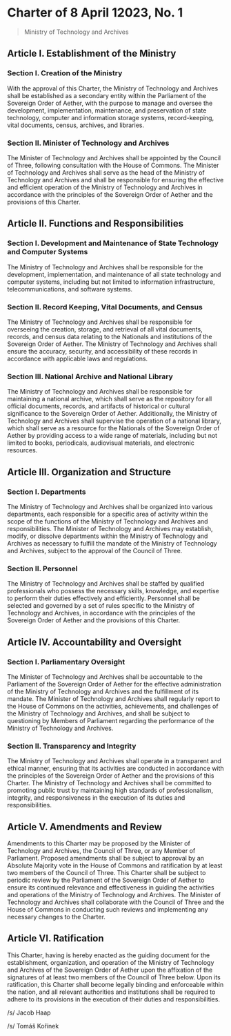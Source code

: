 # Charter of 8 April 12023, No. 1
> Ministry of Technology and Archives

## Article I. Establishment of the Ministry

### Section I. Creation of the Ministry
With the approval of this Charter, the Ministry of Technology and Archives shall be established as a secondary entity within the Parliament of the Sovereign Order of Aether, with the purpose to manage and oversee the development, implementation, maintenance, and preservation of state technology, computer and information storage systems, record-keeping, vital documents, census, archives, and libraries.

### Section II. Minister of Technology and Archives
The Minister of Technology and Archives shall be appointed by the Council of Three, following consultation with the House of Commons. The Minister of Technology and Archives shall serve as the head of the Ministry of Technology and Archives and shall be responsible for ensuring the effective and efficient operation of the Ministry of Technology and Archives in accordance with the principles of the Sovereign Order of Aether and the provisions of this Charter.

## Article II. Functions and Responsibilities

### Section I. Development and Maintenance of State Technology and Computer Systems
The Ministry of Technology and Archives shall be responsible for the development, implementation, and maintenance of all state technology and computer systems, including but not limited to information infrastructure, telecommunications, and software systems.

### Section II. Record Keeping, Vital Documents, and Census
The Ministry of Technology and Archives shall be responsible for overseeing the creation, storage, and retrieval of all vital documents, records, and census data relating to the Nationals and institutions of the Sovereign Order of Aether. The Ministry of Technology and Archives shall ensure the accuracy, security, and accessibility of these records in accordance with applicable laws and regulations.

### Section III. National Archive and National Library
The Ministry of Technology and Archives shall be responsible for maintaining a national archive, which shall serve as the repository for all official documents, records, and artifacts of historical or cultural significance to the Sovereign Order of Aether. Additionally, the Ministry of Technology and Archives shall supervise the operation of a national library, which shall serve as a resource for the Nationals of the Sovereign Order of Aether by providing access to a wide range of materials, including but not limited to books, periodicals, audiovisual materials, and electronic resources.

## Article III. Organization and Structure

### Section I. Departments
The Ministry of Technology and Archives shall be organized into various departments, each responsible for a specific area of activity within the scope of the functions of the Ministry of Technology and Archives and responsibilities. The Minister of Technology and Archives may establish, modify, or dissolve departments within the Ministry of Technology and Archives as necessary to fulfill the mandate of the Ministry of Technology and Archives, subject to the approval of the Council of Three.

### Section II. Personnel
The Ministry of Technology and Archives shall be staffed by qualified professionals who possess the necessary skills, knowledge, and expertise to perform their duties effectively and efficiently. Personnel shall be selected and governed by a set of rules specific to the Ministry of Technology and Archives, in accordance with the principles of the Sovereign Order of Aether and the provisions of this Charter.

## Article IV. Accountability and Oversight

### Section I. Parliamentary Oversight
The Minister of Technology and Archives shall be accountable to the Parliament of the Sovereign Order of Aether for the effective administration of the Ministry of Technology and Archives and the fulfillment of its mandate. The Minister of Technology and Archives shall regularly report to the House of Commons on the activities, achievements, and challenges of the Ministry of Technology and Archives, and shall be subject to questioning by Members of Parliament regarding the performance of the Ministry of Technology and Archives.

### Section II. Transparency and Integrity
The Ministry of Technology and Archives shall operate in a transparent and ethical manner, ensuring that its activities are conducted in accordance with the principles of the Sovereign Order of Aether and the provisions of this Charter. The Ministry of Technology and Archives shall be committed to promoting public trust by maintaining high standards of professionalism, integrity, and responsiveness in the execution of its duties and responsibilities.

## Article V. Amendments and Review
Amendments to this Charter may be proposed by the Minister of Technology and Archives, the Council of Three, or any Member of Parliament. Proposed amendments shall be subject to approval by an Absolute Majority vote in the House of Commons and ratification by at least two members of the Council of Three. This Charter shall be subject to periodic review by the Parliament of the Sovereign Order of Aether to ensure its continued relevance and effectiveness in guiding the activities and operations of the Ministry of Technology and Archives. The Minister of Technology and Archives shall collaborate with the Council of Three and the House of Commons in conducting such reviews and implementing any necessary changes to the Charter.

## Article VI. Ratification
This Charter, having is hereby enacted as the guiding document for the establishment, organization, and operation of the Ministry of Technology and Archives of the Sovereign Order of Aether upon the affixation of the signatures of at least two members of the Council of Three below. Upon its ratification, this Charter shall become legally binding and enforceable within the nation, and all relevant authorities and institutions shall be required to adhere to its provisions in the execution of their duties and responsibilities.

/s/ Jacob Haap

/s/ Tomáš Kořínek
